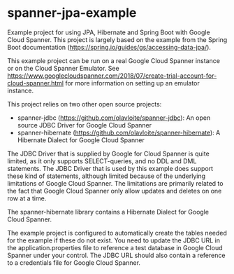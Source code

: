 # spanner-jpa-example
Example project for using JPA, Hibernate and Spring Boot with Google Cloud Spanner. This project is largely based on the example from the Spring Boot documentation (https://spring.io/guides/gs/accessing-data-jpa/).

This example project can be run on a real Google Cloud Spanner instance or on the Cloud Spanner Emulator. See https://www.googlecloudspanner.com/2018/07/create-trial-account-for-cloud-spanner.html for more information on setting up an emulator instance.

This project relies on two other open source projects:
* spanner-jdbc (https://github.com/olavloite/spanner-jdbc): An open source JDBC Driver for Google Cloud Spanner
* spanner-hibernate (https://github.com/olavloite/spanner-hibernate): A Hibernate Dialect for Google Cloud Spanner

The JDBC Driver that is supplied by Google for Cloud Spanner is quite limited, as it only supports SELECT-queries, and no DDL and DML statements. The JDBC Driver that is used by this example does support these kind of statements, although limited because of the underlying limitations of Google Cloud Spanner. The limitations are primarily related to the fact that Google Cloud Spanner only allow updates and deletes on one row at a time.

The spanner-hibernate library contains a Hibernate Dialect for Google Cloud Spanner.

The example project is configured to automatically create the tables needed for the example if these do not exist. You need to update the JDBC URL in the application.properties file to reference a test database in Google Cloud Spanner under your control. The JDBC URL should also contain a reference to a credentials file for Google Cloud Spanner.
